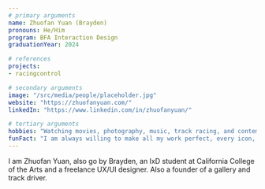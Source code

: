 ```yaml
---
# primary arguments
name: Zhuofan Yuan (Brayden)
pronouns: He/Him
program: BFA Interaction Design
graduationYear: 2024

# references
projects:
- racingcontrol

# secondary arguments
image: "/src/media/people/placeholder.jpg"
website: "https://zhuofanyuan.com/"
linkedIn: "https://www.linkedin.com/in/zhuofanyuan/"

# tertiary arguments
hobbies: "Watching movies, photography, music, track racing, and contemplating philosophical questions."
funFact: "I am always willing to make all my work perfect, every icon, every prototype, and every page of the application. I think this is all the respect and love I should give to design."
---
```

I am Zhuofan Yuan, also go by Brayden, an IxD student at California College of the Arts and a freelance UX/UI designer. Also a founder of a gallery and track driver.
